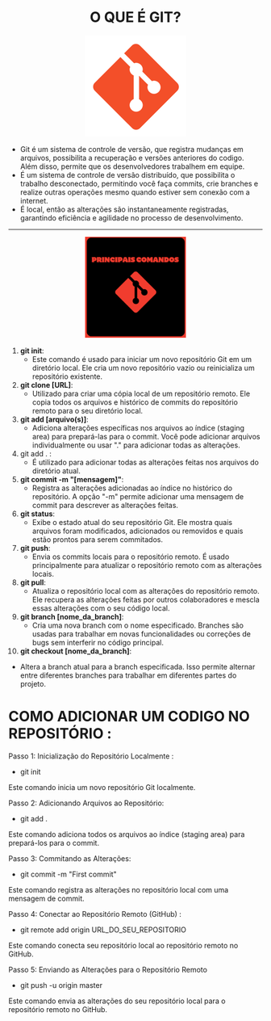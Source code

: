 <h1 <p align="center">O QUE É GIT?</h1> 

<p align="center"><img src="/image/git.png" alt="Descrição da imagem" width=200 heigth=300>

 - Git é um sistema de controle de versão, que registra mudanças em arquivos, possibilita a recuperação e versões anteriores do codigo. Além disso, permite que os desenvolvedores trabalhem em equipe.
 - É um sistema de controle de versão distribuído, que possibilita o trabalho desconectado, permitindo você faça commits, crie branches e realize outras operações mesmo quando estiver sem conexão com a internet. 
 - É local, então as alterações são instantaneamente registradas, garantindo eficiência e agilidade no processo de desenvolvimento. 

---

<p align="center"><img src="/image/comandos.png" alt="Descrição da imagem" width=200 heigth=300>

1. **git init**:
    - Este comando é usado para iniciar um novo repositório Git em um diretório local. Ele cria um novo repositório vazio ou reinicializa um repositório existente.
2. **git clone [URL]**:
    - Utilizado para criar uma cópia local de um repositório remoto. Ele copia todos os arquivos e histórico de commits do repositório remoto para o seu diretório local.
3. **git add [arquivo(s)]**:
    - Adiciona alterações específicas nos arquivos ao índice (staging area) para prepará-las para o commit. Você pode adicionar arquivos individualmente ou usar "." para adicionar todas as alterações.
4. git add . :
    - É utilizado para adicionar todas as alterações feitas nos arquivos do diretório atual.
5. **git commit -m "[mensagem]"**:
    - Registra as alterações adicionadas ao índice no histórico do repositório. A opção "-m" permite adicionar uma mensagem de commit para descrever as alterações feitas.
6. **git status**:
    - Exibe o estado atual do seu repositório Git. Ele mostra quais arquivos foram modificados, adicionados ou removidos e quais estão prontos para serem commitados.
7. **git push**:
    - Envia os commits locais para o repositório remoto. É usado principalmente para atualizar o repositório remoto com as alterações locais.
8. **git pull**:
    - Atualiza o repositório local com as alterações do repositório remoto. Ele recupera as alterações feitas por outros colaboradores e mescla essas alterações com o seu código local.
9. **git branch [nome_da_branch]**:
    - Cria uma nova branch com o nome especificado. Branches são usadas para trabalhar em novas funcionalidades ou correções de bugs sem interferir no código principal.
10. **git checkout [nome_da_branch]**:
- Altera a branch atual para a branch especificada. Isso permite alternar entre diferentes branches para trabalhar em diferentes partes do projeto.

<h1>COMO ADICIONAR UM CODIGO NO REPOSITÓRIO :</h1>

Passo 1: Inicialização do Repositório Localmente :

 - git init

Este comando inicia um novo repositório Git localmente.

Passo 2: Adicionando Arquivos ao Repositório:

- git add .

Este comando adiciona todos os arquivos ao índice (staging area) para prepará-los para o commit.

Passo 3: Commitando as Alterações:

- git commit -m "First commit"

Este comando registra as alterações no repositório local com uma mensagem de commit.

Passo 4: Conectar ao Repositório Remoto (GitHub) :

- git remote add origin URL_DO_SEU_REPOSITORIO

Este comando conecta seu repositório local ao repositório remoto no GitHub.

Passo 5: Enviando as Alterações para o Repositório Remoto

- git push -u origin master

Este comando envia as alterações do seu repositório local para o repositório remoto no GitHub.


